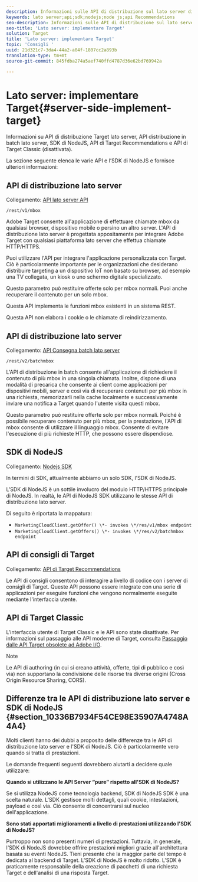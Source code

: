 ```yaml
---
description: Informazioni sulle API di distribuzione sul lato server di Target, sulle API di consigli e su SDK di NodeJS.
keywords: lato server;api;sdk;nodejs;node js;api Recommendations
seo-description: Informazioni sulle API di distribuzione sul lato server di Target, sulle API di consigli e su SDK di NodeJS.
seo-title: 'Lato server: implementare Target'
solution: Target
title: 'Lato server: implementare Target'
topic: 'Consigli '
uuid: 21d321c7-3da4-44a2-a04f-1807cc2a893b
translation-type: tm+mt
source-git-commit: 845fdba274a5aef740ffd4787d36e62bd769942a

---
```



# Lato server: implementare Target{#server-side-implement-target}

Informazioni su API di distribuzione Target lato server, API distribuzione in batch lato server, SDK di NodeJS, API di Target Recommendations e API di Target Classic (disattivata).

La sezione seguente elenca le varie API e l’SDK di NodeJS e fornisce ulteriori informazioni:

## API di distribuzione lato server

Collegamento: [API lato server API](https://developers.adobetarget.com/api/#server-side-delivery)

`/rest/v1/mbox`

Adobe Target consente all&#39;applicazione di effettuare chiamate mbox da qualsiasi browser, dispositivo mobile o persino un altro server. L&#39;API di distribuzione lato server è progettata appositamente per integrare Adobe Target con qualsiasi piattaforma lato server che effettua chiamate HTTP/HTTPS.

Puoi utilizzare l&#39;API per integrare l&#39;applicazione personalizzata con Target. Ciò è particolarmente importante per le organizzazioni che desiderano distribuire targeting a un dispositivo IoT non basato su browser, ad esempio una TV collegata, un kiosk o uno schermo digitale specializzato.

Questo parametro può restituire offerte solo per mbox normali. Puoi anche recuperare il contenuto per un solo mbox.

Questa API implementa le funzioni mbox esistenti in un sistema REST.

Questa API non elabora i cookie o le chiamate di reindirizzamento.

## API di distribuzione lato server

Collegamento: [API Consegna batch lato server](https://developers.adobetarget.com/api/#server-side-batch-delivery)

`/rest/v2/batchmbox`

L&#39;API di distribuzione in batch consente all&#39;applicazione di richiedere il contenuto di più mbox in una singola chiamata. Inoltre, dispone di una modalità di precarica che consente ai client come applicazioni per dispositivi mobili, server e così via di recuperare contenuti per più mbox in una richiesta, memorizzarli nella cache localmente e successivamente inviare una notifica a Target quando l&#39;utente visita questi mbox.

Questo parametro può restituire offerte solo per mbox normali. Poiché è possibile recuperare contenuto per più mbox, per la prestazione, l&#39;API di mbox consente di utilizzare il linguaggio mbox. Consente di evitare l&#39;esecuzione di più richieste HTTP, che possono essere dispendiose.

## SDK di NodeJS

Collegamento: [Nodejs SDK](https://www.npmjs.com/package/@adobe/target-node-client)

In termini di SDK, attualmente abbiamo un solo SDK, l&#39;SDK di NodeJS.

L&#39;SDK di NodeJS è un sottile involucro del modulo HTTP/HTTPS principale di NodeJS. In realtà, le API di NodeJS SDK utilizzano le stesse API di distribuzione lato server.

Di seguito è riportata la mappatura:

* `MarketingCloudClient.getOffer() \*- invokes \*/res/v1/mbox endpoint`
* `MarketingCloudClient.getOffers() \*- invokes \*/res/v2/batchmbox endpoint`

## API di consigli di Target

Collegamento: [API di Target Recommendations](https://developers.adobetarget.com/api/recommendations)

Le API di consigli consentono di interagire a livello di codice con i server di consigli di Target. Queste API possono essere integrate con una serie di applicazioni per eseguire funzioni che vengono normalmente eseguite mediante l&#39;interfaccia utente.

## API di Target Classic

L&#39;interfaccia utente di Target Classic e le API sono state disattivate. Per informazioni sul passaggio alle API moderne di Target, consulta [Passaggio dalle API Target obsolete ad Adobe I/O](../../c-implementing-target/c-api-and-sdk-overview/target-api-documentation.md#concept_3A31E26C8FAF49598152ACFE088BD4D2).

>[!NOTE]
>Le API di authoring (in cui si creano attività, offerte, tipi di pubblico e così via) non supportano la condivisione delle risorse tra diverse origini (Cross Origin Resource Sharing, CORS).

## Differenze tra le API di distribuzione lato server e SDK di NodeJS {#section_10336B7934F54CE98E35907A4748A4A4}

Molti clienti hanno dei dubbi a proposito delle differenze tra le API di distribuzione lato server e l&#39;SDK di NodeJS. Ciò è particolarmente vero quando si tratta di prestazioni.

Le domande frequenti seguenti dovrebbero aiutarti a decidere quale utilizzare:

**Quando si utilizzano le API Server “pure” rispetto all&#39;SDK di NodeJS?**

Se si utilizza NodeJS come tecnologia backend, SDK di NodeJS SDK è una scelta naturale. L&#39;SDK gestisce molti dettagli, quali cookie, intestazioni, payload e così via. Ciò consente di concentrarsi sul nucleo dell&#39;applicazione.

**Sono stati apportati miglioramenti a livello di prestazioni utilizzando l&#39;SDK di NodeJS?**

Purtroppo non sono presenti numeri di prestazioni. Tuttavia, in generale, l&#39;SDK di NodeJS dovrebbe offrire prestazioni migliori grazie all&#39;architettura basata su eventi NodeJS. Tieni presente che la maggior parte del tempo è dedicata al backend di Target. L&#39;SDK di NodeJS è molto ridotto. L&#39;SDK è praticamente responsabile della creazione di pacchetti di una richiesta Target e dell&#39;analisi di una risposta Target.
